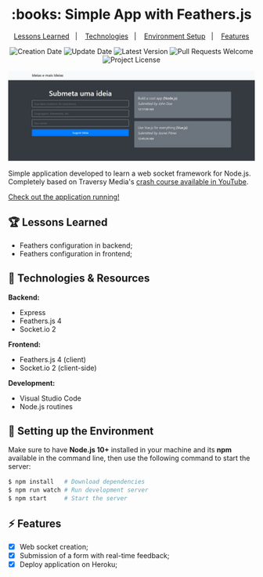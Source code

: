 <h1 align="center">
  :books: Simple App with Feathers.js
</h1>

<p align="center">
  <a href="#trophy-lessons-learned">Lessons Learned</a>&nbsp;&nbsp;&nbsp;|&nbsp;&nbsp;&nbsp;
  <a href="#rocket-technologies--resources">Technologies</a>&nbsp;&nbsp;&nbsp;|&nbsp;&nbsp;&nbsp;
  <a href="#hammer-setting-up-the-environment">Environment Setup</a>&nbsp;&nbsp;&nbsp;|&nbsp;&nbsp;&nbsp;
  <a href="#zap-features">Features</a>
</p>

<p align="center">
  <img src="https://img.shields.io/static/v1?labelColor=000000&color=007bff&label=created%20at&message=Aug%202020" alt="Creation Date" />

  <img src="https://img.shields.io/github/last-commit/juliolmuller/studying-feathers?label=updated%20at&labelColor=000000&color=007bff" alt="Update Date" />

  <img src="https://img.shields.io/github/v/tag/juliolmuller/studying-feathers?label=latest%20version&labelColor=000000&color=007bff" alt="Latest Version" />

  <img src="https://img.shields.io/static/v1?labelColor=000000&color=007bff&label=PRs&message=welcome" alt="Pull Requests Welcome" />

  <img src="https://img.shields.io/github/license/juliolmuller/studying-feathers?labelColor=000000&color=007bff" alt="Project License" />
</p>

![Application snapshot](./public/img/app-overview.jpg)

Simple application developed to learn a web socket framework for Node.js. Completely based on Traversy Media's [crash course available in YouTube](https://www.youtube.com/watch?v=8y33WCVkLwc).

[Check out the application running!](https://ideias-e-mais-ideias.herokuapp.com/)

## :trophy: Lessons Learned

- Feathers configuration in backend;
- Feathers configuration in frontend;

## :rocket: Technologies & Resources

**Backend:**
- Express
- Feathers.js 4
- Socket.io 2

**Frontend:**
- Feathers.js 4 (client)
- Socket.io 2 (client-side)

**Development:**
- Visual Studio Code
- Node.js routines

## :hammer: Setting up the Environment

Make sure to have **Node.js 10+** installed in your machine and its **npm** available in the command line, then use the following command to start the server:

```bash
$ npm install   # Download dependencies
$ npm run watch # Run development server
$ npm start     # Start the server
```

## :zap: Features

- [x] Web socket creation;
- [x] Submission of a form with real-time feedback;
- [x] Deploy application on Heroku;
